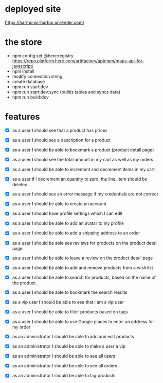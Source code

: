 # deployed site
https://harmonic-harbor.onrender.com/

# the store 

- npm config set @here:registry https://repo.platform.here.com/artifactory/api/npm/maps-api-for-javascript/
- npm install
- modify connection string
- create database
- npm run start:dev
- npm run start:dev:sync (builds tables and syncs data)
- npm run build:dev

# features

- [X] as a user I should see that a product has prices
- [X] as a user I should see a description for a product
- [x] as a user I should be able to bookmark a product (product detail page)
- [x] as a user I should see the total amount in my cart as well as my orders
- [X] as a user I should be able to increment and decrement items in my cart
- [X] as a user if I decrement an quantity to zero, the line_item should be deleted
- [X] as a user I should see an error message if my credentials are not correct
- [X] as a user I should be able to create an account.
- [X] as a user I should have profile settings which I can edit
- [X] as a user I should be able to add an avatar to my profile
- [X] as a user I should be able to add a shipping address to an order
- [X] as a user I should be able see reviews for products on the product detail page
- [X] as a user I should be able to leave a review on the product detail page
- [X] as a user I should be able to add and remove products from a wish list
- [X] as a user I should be able to search for products, based on the name of the product.
- [X] as a user I should be able to bookmark the search results
- [X] as a vip user I should be able to see that I am a vip user
- [X] as a user I should be able to filter products based on tags
- [X] as a user I should be able to use Google places to enter an address for my order

- [X] as an administrator I should be able to add and edit products
- [X] as an administrator I should be able to make a user a vip
- [X] as an administrator I should be able to see all users
- [X] as an administrator I should be able to see all orders
- [X] as an administrator I should be able to tag products 



